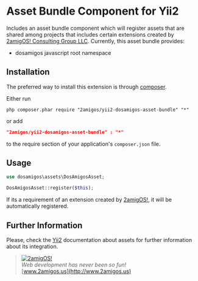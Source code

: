 Asset Bundle Component for Yii2
===============================

Includes an asset bundle component which will register assets that are shared among projects that includes certain
extensions created by [2amigOS! Consulting Group LLC](http://2amigos.us). Currently, this asset bundle provides:

* dosamigos javascript root namespace

Installation
------------
The preferred way to install this extension is through [composer](http://getcomposer.org/download/).

Either run

```
php composer.phar require "2amigos/yii2-dosamigos-asset-bundle" "*"
```
or add

```json
"2amigos/yii2-dosamigos-asset-bundle" : "*"
```

to the require section of your application's `composer.json` file.

Usage
-----

```php
use dosamigos\assets\DosAmigosAsset;

DosAmigosAsset::register($this);

```

If its a requirement of an extension created by [2amigOS!](http://2amigos.us), it will be automatically registered.

Further Information
-------------------
Please, check the [Yii2](https://github.com/yiisoft/yii2/blob/master/docs/guide/structure-assets.md)
documentation about assets for further information about its integration.


> [![2amigOS!](http://www.gravatar.com/avatar/55363394d72945ff7ed312556ec041e0.png)](http://www.2amigos.us)  
<i>Web development has never been so fun!</i>  
[www.2amigos.us](http://www.2amigos.us)